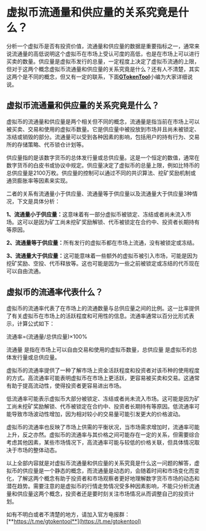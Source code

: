 # 虚拟币流通量和供应量的关系究竟是什么？

分析一个虚拟币是否有投资价值，流通量和供应量的数据是重要指标之一，通常来说流通量的高低说明这个虚拟币在市场上受认可度的高低，也是在市场上可以进行买卖的数量。供应量是虚拟币发行的总量，一定程度上决定了虚拟币流通的上限，但对于这两个概念虚拟币流通量和供应量的关系究竟是什么？还有人不清楚，其实这两个是不同的概念，但又有一定的联系，下面[**GTokenTool**](https://docs.gtokentool.com)小编为大家详细说说。

## 虚拟币流通量和供应量的关系究竟是什么？

虚拟币的流通量和供应量是两个相关但不同的概念，流通量是指当前在市场上可以被买卖、交易和使用的虚拟币数量。它是供应量中被投放到市场并且尚未被锁定、冻结或销毁的部分。流通量可以受到各种因素的影响，包括用户的持有行为、交易所的存储策略、代币锁仓计划等。

供应量指的是该数字货币的总体发行量或总供应量。这是一个恒定的数值，通常在数字货币的白皮书或协议中规定。供应量决定了虚拟币的总量上限，例如比特币的总供应量是2100万枚。供应量的控制可以通过不同的共识算法、挖矿奖励机制或通货膨胀率等因素来实现。

二者的关系有流通量小于供应量、流通量等于供应量以及流通量大于供应量3种情况，下文是具体分析：

**1、流通量小于供应量：**&#x8FD9;意味着有一部分虚拟币被锁定、冻结或者尚未流入市场。这可以是因为矿工尚未挖矿奖励解锁、代币被锁定在合约中、投资者长期持有等原因。

**2、流通量等于供应量：**&#x6240;有发行的虚拟币都在市场上流通，没有被锁定或冻结。

**3、流通量大于供应量：**&#x8FD9;可能意味着一些额外的虚拟币被引入市场，可能是因为挖矿奖励、空投、代币释放等。这也可能是因为一些之前被锁定或冻结的代币现在可以自由流通。

## 虚拟币的流通率代表什么？

虚拟币的流通率代表了在市场上的流通数量与总供应量之间的比例。这一比率提供了有关虚拟币在市场上的活跃程度和可用性的信息。流通率通常以百分比形式表示，计算公式如下：

流通率=(流通量/总供应量)×100%

流通量 是指在市场上可以自由交易和使用的虚拟币数量，总供应量 是虚拟币的总体发行量或总供应量。

虚拟币的流通率提供了一种了解市场上资金活跃程度和投资者对该币种的使用程度的方式。高流通率可能表明虚拟币在市场上更活跃，更容易被买卖和交易。这通常有助于提高流动性，使得投资者更容易进出市场。

低流通率可能表示虚拟币大部分被锁定、冻结或者尚未流入市场。这可能是因为矿工尚未挖矿奖励解锁、代币被锁定在合约中、投资者长期持有等原因。低流通率可能导致市场波动性增加，因为相对较小的交易量可能引发更大的价格波动。

虚拟币的流通率也反映了市场上供需的平衡状况，当市场需求增加时，流通率可能上升，反之亦然。虚拟币的流通率与其价格之间可能存在一定的关系，但需要综合考虑其他因素，某些市场情况下，高流通率可能与较低的价格关联，但具体情况取决于市场的整体动态。

以上全部内容就是对虚拟币流通量和供应量的关系究竟是什么这一问题的解答，虚拟币的供应量是一个静态的概念，而流通量是动态的，会随着时间和市场变化而变化，了解这两个概念有助于投资者和市场观察者更好地理解数字货币市场的动态和潜在趋势。需要注意的是虚拟币的行情走势情况受多种因素影响，不能只分析流通量和供应量这两个概念，投资者还是要时刻关注市场情况从而调整自己的投资计划。

如有不明白或者不清楚的地方，请加入官方电报群：[**https://t.me/gtokentool**](https://t.me/gtokentool)
